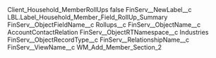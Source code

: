 <?xml version="1.0" encoding="UTF-8"?>
<CustomMetadata xmlns="http://soap.sforce.com/2006/04/metadata" xmlns:xsi="http://www.w3.org/2001/XMLSchema-instance" xmlns:xsd="http://www.w3.org/2001/XMLSchema">
    <label>Client_Household_MemberRollUps</label>
    <protected>false</protected>
    <values>
        <field>FinServ__NewLabel__c</field>
        <value xsi:type="xsd:string">LBL.Label_Household_Member_Field_RollUp_Summary</value>
    </values>
    <values>
        <field>FinServ__ObjectFieldName__c</field>
        <value xsi:type="xsd:string">Rollups__c</value>
    </values>
    <values>
        <field>FinServ__ObjectName__c</field>
        <value xsi:type="xsd:string">AccountContactRelation</value>
    </values>
    <values>
        <field>FinServ__ObjectRTNamespace__c</field>
        <value xsi:type="xsd:string">Industries</value>
    </values>
    <values>
        <field>FinServ__ObjectRecordType__c</field>
        <value xsi:nil="true"/>
    </values>
    <values>
        <field>FinServ__RelationshipName__c</field>
        <value xsi:nil="true"/>
    </values>
    <values>
        <field>FinServ__ViewName__c</field>
        <value xsi:type="xsd:string">WM_Add_Member_Section_2</value>
    </values>
</CustomMetadata>
